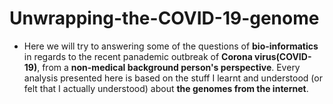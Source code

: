 # Unwrapping-the-COVID-19-genome

- Here we will try to answering some of the questions of **bio-informatics** in regards to the recent panademic outbreak of **Corona virus(COVID-19)**, from a **non-medical background person's perspective**. 
Every analysis presented here is based on the stuff I learnt and understood (or felt that I actually understood) about **the genomes from the internet**.

